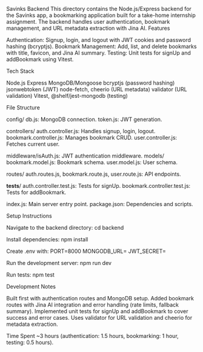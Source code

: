 Savinks Backend
This directory contains the Node.js/Express backend for the Savinks app, a bookmarking application built for a take-home internship assignment. The backend handles user authentication, bookmark management, and URL metadata extraction with Jina AI.
Features

Authentication: Signup, login, and logout with JWT cookies and password hashing (bcryptjs).
Bookmark Management: Add, list, and delete bookmarks with title, favicon, and Jina AI summary.
Testing: Unit tests for signUp and addBookmark using Vitest.

Tech Stack

Node.js
Express
MongoDB/Mongoose
bcryptjs (password hashing)
jsonwebtoken (JWT)
node-fetch, cheerio (URL metadata)
validator (URL validation)
Vitest, @shelf/jest-mongodb (testing)

File Structure

config/
db.js: MongoDB connection.
token.js: JWT generation.


controllers/
auth.controller.js: Handles signup, login, logout.
bookmark.controller.js: Manages bookmark CRUD.
user.controller.js: Fetches current user.


middleware/isAuth.js: JWT authentication middleware.
models/
bookmark.model.js: Bookmark schema.
user.model.js: User schema.


routes/
auth.routes.js, bookmark.route.js, user.route.js: API endpoints.


__tests__/
auth.controller.test.js: Tests for signUp.
bookmark.controller.test.js: Tests for addBookmark.


index.js: Main server entry point.
package.json: Dependencies and scripts.

Setup Instructions

Navigate to the backend directory:
cd backend


Install dependencies:
npm install


Create .env with:
PORT=8000
MONGODB_URL=<your-mongodb-url>
JWT_SECRET=<your-secret>


Run the development server:
npm run dev


Run tests:
npm test



Development Notes

Built first with authentication routes and MongoDB setup.
Added bookmark routes with Jina AI integration and error handling (rate limits, fallback summary).
Implemented unit tests for signUp and addBookmark to cover success and error cases.
Uses validator for URL validation and cheerio for metadata extraction.

Time Spent
~3 hours (authentication: 1.5 hours, bookmarking: 1 hour, testing: 0.5 hours).